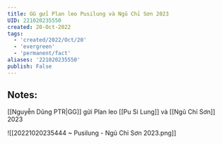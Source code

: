 ```yaml
---
title: GG gửi Plan leo Pusilung và Ngũ Chỉ Sơn 2023
UID: 221020235550
created: 20-Oct-2022
tags:
  - 'created/2022/Oct/20'
  - 'evergreen'
  - 'permanent/fact'
aliases: '221020235550'
publish: False
---
```

## Notes:
[[Nguyễn Dũng PTR|GG]] gửi Plan leo [[Pu Si Lung]] và [[Ngũ Chỉ Sơn]] 2023

![[20221020235444 ~ Pusilung - Ngũ Chỉ Sơn 2023.png]]
